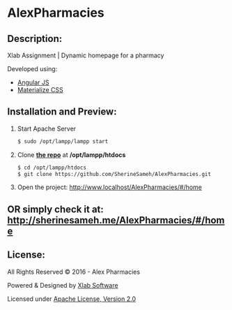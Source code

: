 # AlexPharmacies
## Description:
Xlab Assignment | Dynamic homepage for a pharmacy 

Developed using:
- [Angular JS](https://angularjs.org/)
- [Materialize CSS](http://materializecss.com/about.html)

## Installation and Preview:
1. Start Apache Server
    ```bash
    $ sudo /opt/lampp/lampp start
    ```
2. Clone [**the repo**](https://github.com/SherineSameh/AlexPharmacies.git) at **/opt/lampp/htdocs**
    ```bash
    $ cd /opt/lampp/htdocs
    $ git clone https://github.com/SherineSameh/AlexPharmacies.git
    ```
3. Open the project: http://www.localhost/AlexPharmacies/#/home


## **OR** simply check it at: http://sherinesameh.me/AlexPharmacies/#/home

## License:
All Rights Reserved © 2016 - Alex Pharmacies

Powered & Designed by [Xlab Software](http://xlab-group.com/)

Licensed under [Apache License, Version 2.0](http://www.apache.org/licenses/LICENSE-2.0)
